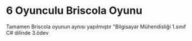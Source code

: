 # 6 Oyunculu Briscola Oyunu
Tamamen Briscola oyunun aynısı yapılmıştır
"Bilgisayar Mühendisliği 1.sınıf C# dilinde 3.ödev

